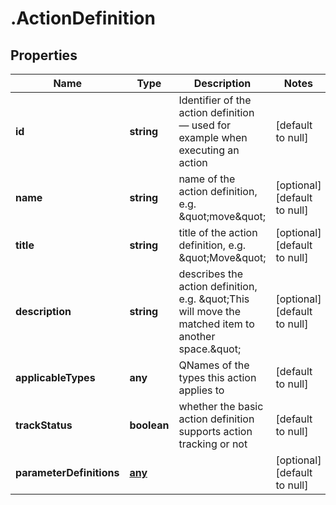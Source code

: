 # .ActionDefinition

## Properties
Name | Type | Description | Notes
------------ | ------------- | ------------- | -------------
**id** | **string** | Identifier of the action definition — used for example when executing an action | [default to null]
**name** | **string** | name of the action definition, e.g. \&quot;move\&quot; | [optional] [default to null]
**title** | **string** | title of the action definition, e.g. \&quot;Move\&quot; | [optional] [default to null]
**description** | **string** | describes the action definition, e.g. \&quot;This will move the matched item to another space.\&quot; | [optional] [default to null]
**applicableTypes** | **any** | QNames of the types this action applies to | [default to null]
**trackStatus** | **boolean** | whether the basic action definition supports action tracking or not | [default to null]
**parameterDefinitions** | [**any**](ActionParameterDefinition.md) |  | [optional] [default to null]



